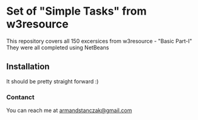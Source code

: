 # Set of "Simple Tasks" from w3resource

This repository covers all 150 excersices from w3resource - "Basic Part-I"
They were all completed using NetBeans

## Installation

It should be pretty straight forward :)

### Contanct

You can reach me at armandstanczak@gmail.com
